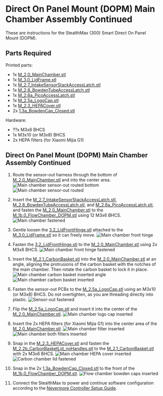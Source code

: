 # Direct On Panel Mount (DOPM) Main Chamber Assembly Continued

These are instructions for the StealthMax (300) Smart Direct On Panel Mount (DOPM).

## Parts Required

Printed parts:
- 1x [M_2.0_MainChamber.stl](/STLs/2_MainChamber/StealthMax/M_2.0_MainChamber.stl)
- 1x [M_3.0_LidFrame.stl](/STLs/3_Lid/StealthMax/M_3.0_LidFrame.stl)
- 1x [M_2.7_IntakeSensorStackAccessLatch.stl](/STLs/2_MainChamber/StealthMax/M_2.7_IntakeSensorStackAccessLatch.stl)
- 1x [M_2.8_BowdenTubeAccessLatch.stl](/STLs/2_MainChamber/StealthMax/M_2.8_BowdenTubeAccessLatch.stl)
- 1x [M_2.6a_PicoAccessLatch.stl](/STLs/2_MainChamber/StealthMax/M_2.6a_PicoAccessLatch.stl)
- 1x [M_2.5a_LogoCap.stl](/STLs/2_MainChamber/StealthMax/M_2.5a_LogoCap.stl)
- 1x [M_2.3_HEPACover.stl](/STLs/2_MainChamber/StealthMax/M_2.3_HEPACover.stl)
- 2x [1.3a_BowdenCap_Closed.stl](/STLs/1_FlowChamber/1.3a_BowdenCap_Closed.stl)

Hardware:
- ??x M3x6 BHCS
- 1x M3x10 (or M3x8) BHCS
- 2x HEPA filters (for Xiaomi Mijia G1)

## Direct On Panel Mount (DOPM) Main Chamber Assembly Continued

1. Route the sensor-out harness through the bottom of [M_2.0_MainChamber.stl](/STLs/2_MainChamber/StealthMax/M_2.0_MainChamber.stl) and into the center area.
![Main chamber sensor-out routed bottom](/assets/docs/dopm_mainchamber_sensor_out_routed_bottom.png)
![Main chamber sensor-out routed](/assets/docs/dopm_mainchamber_sensor_out_routed.png)

2. Insert the [M_2.7_IntakeSensorStackAccessLatch.stl](/STLs/2_MainChamber/StealthMax/M_2.7_IntakeSensorStackAccessLatch.stl), [M_2.8_BowdenTubeAccessLatch.stl](/STLs/2_MainChamber/StealthMax/M_2.8_BowdenTubeAccessLatch.stl), and [M_2.6a_PicoAccessLatch.stl](/STLs/2_MainChamber/StealthMax/M_2.6a_PicoAccessLatch.stl), and fasten the [M_2.0_MainChamber.stl](/STLs/2_MainChamber/StealthMax/M_2.0_MainChamber.stl) to the [M_1b.0_FlowChamber_DOPM.stl](/STLs/1_FlowChamber/1b_DirectOnPanelMount/StealthMax/M_1b.0_FlowChamber_DOPM.stl) using 12 M3x6 BHCS.
![Main chamber fastened](/assets/docs/dopm_mainchamber_fastened.png)

3. Gentle loosen the [3.2_LidFrontHinge.stl](/STLs/3_Lid/3.2_LidFrontHinge.stl) attached to the [M_3.0_LidFrame.stl](/STLs/3_Lid/StealthMax/M_3.0_LidFrame.stl) so it can freely move.
![Main chamber front hinge](/assets/docs/mainchamber_assembly_lidfronthinge_300.png)

4. Fasten the [3.2_LidFrontHinge.stl](/STLs/3_Lid/3.2_LidFrontHinge.stl) to the [M_2.0_MainChamber.stl](/STLs/2_MainChamber/StealthMax/M_2.0_MainChamber.stl) using 2x M3x6 BHCS.
![Main chamber front hinge fastened](/assets/docs/mainchamber_assembly_lidfronthinge_fastened_300.png)

5. Insert the [M_2.1_CarbonBasket.stl](/STLs/2_MainChamber/StealthMax/M_2.1_CarbonBasket.stl) into the [M_2.0_MainChamber.stl](/STLs/2_MainChamber/StealthMax/M_2.0_MainChamber.stl) at an angle, aligning the protrusions of the carbon basket with the notches of the main chamber. Then rotate the carbon basket to lock it in place.
![Main chamber carbon basket inserted angle](/assets/docs/mainchamber_carbonbasket_angle_300.png)
![Main chamber carbon basket inserted](/assets/docs/mainchamber_carbonbasket_inserted_300.png)

6. Fasten the sensor-out PCBs to the [M_2.5a_LogoCap.stl](/STLs/2_MainChamber/StealthMax/M_2.5a_LogoCap.stl) using an M3x10 (or M3x8) BHCS. Do not overtighten, as you are threading directly into plastic.
![Sensor-out fastened](/assets/docs/mainchamber_sensor_out_fastened.png)

7. Flip the [M_2.5a_LogoCap.stl](/STLs/2_MainChamber/StealthMax/M_2.5a_LogoCap.stl) and insert it into the center of the [M_2.0_MainChamber.stl](/STLs/2_MainChamber/StealthMax/M_2.0_MainChamber.stl).
![Main chamber logo cap inserted](/assets/docs/mainchamber_logocap_inserted.png)

8. Insert the 2x HEPA filters (for Xiaomi Mijia G1) into the center area of the [M_2.0_MainChamber.stl](/STLs/2_MainChamber/StealthMax/M_2.0_MainChamber.stl).
![Main chamber filter inserted](/assets/docs/mainchamber_filter_inserted.png)
![Main chamber both filters inserted](/assets/docs/mainchamber_filters_inserted.png)

9. Snap in the [M_2.3_HEPACover.stl](/STLs/2_MainChamber/StealthMax/M_2.3_HEPACover.stl) and fasten the [M_2.2b_CarbonBasketLid_noHandles.stl](/STLs/2_MainChamber/StealthMax/M_2.2b_CarbonBasketLid_noHandles.stl) to the [M_2.1_CarbonBasket.stl](/STLs/2_MainChamber/StealthMax/M_2.1_CarbonBasket.stl) with 2x M3x6 BHCS.
![Main chamber HEPA cover inserted](/assets/docs/mainchamber_hepa_cover_inserted.png)
![Carbon chamber lid fastened](/assets/docs/carbonchamber_lid_fastened.png)

10. Snap in the 2x [1.3a_BowdenCap_Closed.stl](/STLs/1_FlowChamber/1.3a_BowdenCap_Closed.stl) to the front of the [M_1b.0_FlowChamber_DOPM.stl](/STLs/1_FlowChamber/1b_DirectOnPanelMount/StealthMax/M_1b.0_FlowChamber_DOPM.stl).
![Flow chamber bowden caps inserted](/assets/docs/flowchamber_bowden_caps_inserted.png)

11. Connect the StealthMax to power and continue software configuration according to the [Nevermore Controller Setup Guide](https://github.com/SanaaHamel/nevermore-controller#guide-setup).